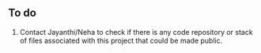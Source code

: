 ## To do

1. Contact Jayanthi/Neha to check if there is any code repository or stack of files associated with this project that could be made public.

